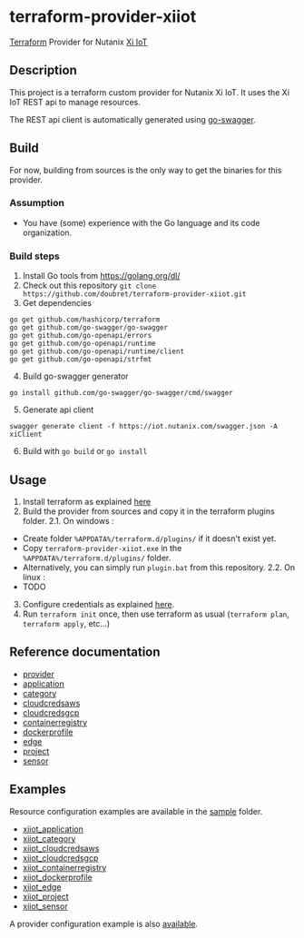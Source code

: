# terraform-provider-xiiot

[Terraform](https://www.terraform.io) Provider for Nutanix [Xi IoT](https://www.nutanix.fr/products/iot/)

## Description

This project is a terraform custom provider for Nutanix Xi IoT.
It uses the Xi IoT REST api to manage resources.

The REST api client is automatically generated using [go-swagger](https://github.com/go-swagger/go-swagger).

## Build

For now, building from sources is the only way to get the binaries for this provider.

### Assumption

* You have (some) experience with the Go language and its code organization.

### Build steps

1. Install Go tools from https://golang.org/dl/
2. Check out this repository `git clone https://github.com/doubret/terraform-provider-xiiot.git`
3. Get dependencies
```
go get github.com/hashicorp/terraform
go get github.com/go-swagger/go-swagger
go get github.com/go-openapi/errors
go get github.com/go-openapi/runtime
go get github.com/go-openapi/runtime/client
go get github.com/go-openapi/strfmt
```
4. Build go-swagger generator
```
go install github.com/go-swagger/go-swagger/cmd/swagger
```
5. Generate api client
```
swagger generate client -f https://iot.nutanix.com/swagger.json -A xiClient
```
6. Build with `go build` or `go install`

## Usage

1. Install terraform as explained [here](https://learn.hashicorp.com/terraform/getting-started/install)
2. Build the provider from sources and copy it in the terraform plugins folder.
2.1. On windows :
  - Create folder `%APPDATA%/terraform.d/plugins/` if it doesn't exist yet.
  - Copy `terraform-provider-xiiot.exe` in the `%APPDATA%/terraform.d/plugins/` folder.
  - Alternatively, you can simply run `plugin.bat` from this repository.
2.2. On linux :
  - TODO
3. Configure credentials as explained [here](docs/provider.tf).
4. Run `terraform init` once, then use terraform as usual (`terraform plan`, `terraform apply`, etc...)

## Reference documentation

* [provider](docs/provider.md)
* [application](docs/application.md)
* [category](docs/category.md)
* [cloudcredsaws](docs/cloudcredsaws.md)
* [cloudcredsgcp](docs/cloudcredsgcp.md)
* [containerregistry](docs/containerregistry.md)
* [dockerprofile](docs/dockerprofile.md)
* [edge](docs/edge.md)
* [project](docs/project.md)
* [sensor](docs/sensor.md)

## Examples

Resource configuration examples are available in the [sample](sample) folder.

* [xiiot_application](sample/application.tf)
* [xiiot_category](sample/category.tf)
* [xiiot_cloudcredsaws](sample/cloudcredsaws.tf)
* [xiiot_cloudcredsgcp](sample/cloudcredsgcp.tf)
* [xiiot_containerregistry](sample/containerregistry.tf)
* [xiiot_dockerprofile](sample/dockerprofile.tf)
* [xiiot_edge](sample/edge.tf)
* [xiiot_project](sample/project.tf)
* [xiiot_sensor](sample/sensor.tf)

A provider configuration example is also [available](sample/provider.tf).
